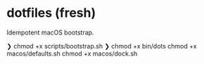 # dotfiles (fresh)

Idempotent macOS bootstrap.

❯ chmod +x scripts/bootstrap.sh
❯ chmod +x bin/dots
chmod +x macos/defaults.sh
chmod +x macos/dock.sh
